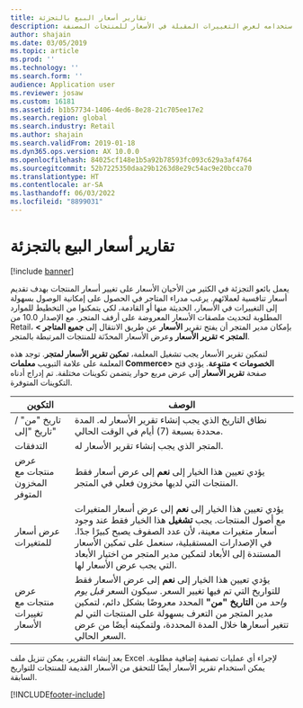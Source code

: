 ```yaml
---
title: تقارير أسعار البيع بالتجزئة
description: يوفر هذا المقال نظرة عامة حول ميزة تقرير الأسعار الذي يمكن استخدامه لعرض التغييرات المقبلة في الأسعار للمنتجات المصنفة.
author: shajain
ms.date: 03/05/2019
ms.topic: article
ms.prod: ''
ms.technology: ''
ms.search.form: ''
audience: Application user
ms.reviewer: josaw
ms.custom: 16181
ms.assetid: b1b57734-1406-4ed6-8e28-21c705ee17e2
ms.search.region: global
ms.search.industry: Retail
ms.author: shajain
ms.search.validFrom: 2019-01-18
ms.dyn365.ops.version: AX 10.0.0
ms.openlocfilehash: 84025cf148e1b5a92b78593fc093c629a3af4764
ms.sourcegitcommit: 52b7225350daa29b1263d8e29c54ac9e20bcca70
ms.translationtype: HT
ms.contentlocale: ar-SA
ms.lasthandoff: 06/03/2022
ms.locfileid: "8899031"
---
```

# <a name="retail-price-reports"></a>تقارير أسعار البيع بالتجزئة

[!include [banner](includes/banner.md)]


يعمل بائعو التجزئة في الكثير من الأحيان الأسعار على تغيير أسعار المنتجات بهدف تقديم أسعار تنافسية لعملائهم. يرغب مدراء المتاجر في الحصول على إمكانية الوصول بسهولة إلى التغييرات في الأسعار، الحديثة منها أو القادمة، لكي يتمكنوا من التخطيط للموارد المطلوبة لتحديث ملصقات الأسعار المعروضة على أرفف المتجر. مع الإصدار 10.0 من Retail، بإمكان مدير المتجر أن يفتح تقرير **الأسعار** عن طريق الانتقال إلى **جميع المتاجر \> المتجر \> تقرير الأسعار** وعرض الأسعار المحدّثة للمنتجات المرتبطة بالمتجر. 

لتمكين تقرير الأسعار يجب تشغيل المعلمة، **تمكين تقرير الأسعار لمتجر**. توجد هذه المعلمة على علامة التبويب **معلمات Commerce\> الخصومات \> متنوعة‬**. يؤدي فتح صفحة **تقرير الأسعار** إلى عرض مربع حوار يتضمن تكوينات مختلفة. تم إدراج أدناه التكوينات المتوفرة.

| التكوين | ‏‏الوصف |
|---|---|
| تاريخ "من" / تاريخ "إلى"| نطاق التاريخ الذي يجب إنشاء تقرير الأسعار له. المدة محددة بسبعة (7) أيام في الوقت الحالي. |
| التدفقات| المتجر الذي يجب إنشاء تقرير الأسعار له. |
| عرض منتجات مع المخزون المتوفر| يؤدي تعيين هذا الخيار إلى **نعم** إلى عرض أسعار فقط المنتجات التي لديها مخزون فعلي في المتجر. |
| عرض أسعار للمتغيرات | يؤدي تعيين هذا الخيار إلى **نعم** إلى عرض أسعار المتغيرات مع أصول المنتجات. يجب **تشغيل** هذا الخيار فقط عند وجود أسعار متغيرات معينة، لأن عدد الصفوف يصبح كبيرًا جدًا. في الإصدارات المستقبلية، سنعمل على تمكين الأسعار المستندة إلى الأبعاد لتمكين مدير المتجر من اختيار الأبعاد التي يجب عرض الأسعار لها. |
| عرض منتجات مع تغييرات الأسعار | يؤدي تعيين هذا الخيار إلى **نعم** إلى عرض الأسعار فقط للتواريخ التي تم فيها تغيير السعر. سيكون السعر *قبل يوم واحد* من **التاريخ "من"** المحدد معروضًا بشكل دائم، لتمكين مدير المتجر من التعرف بسهولة على المنتجات التي لم تتغير أسعارها خلال المدة المحددة، ولتمكينه أيضًا من عرض السعر الحالي. |

بعد إنشاء التقرير، يمكن تنزيل ملف Excel لإجراء أي عمليات تصفية إضافية مطلوبة. يمكن استخدام تقرير الأسعار أيضًا للتحقق من الأسعار القديمة للمنتجات للتواريخ السابقة.


[!INCLUDE[footer-include](../includes/footer-banner.md)]